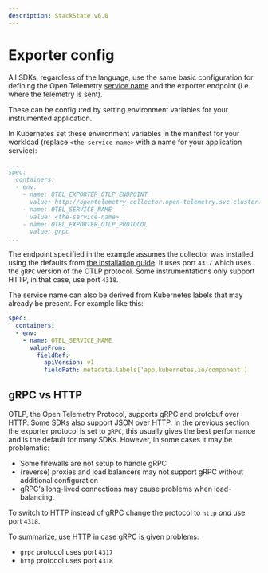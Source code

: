 ```yaml
---
description: StackState v6.0
---
```


# Exporter config

All SDKs, regardless of the language, use the same basic configuration for defining the Open Telemetry [service name](https://opentelemetry.io/docs/concepts/glossary/#service) and the exporter endpoint (i.e. where the telemetry is sent).

These can be configured by setting environment variables for your instrumented application. 

In Kubernetes set these environment variables in the manifest for your workload (replace `<the-service-name>` with a name for your application service):

```yaml
...
spec:
  containers:
  - env:
    - name: OTEL_EXPORTER_OTLP_ENDPOINT 
      value: http://opentelemetry-collector.open-telemetry.svc.cluster.local:4317
    - name: OTEL_SERVICE_NAME
      value: <the-service-name>
    - name: OTEL_EXPORTER_OTLP_PROTOCOL
      value: grpc
...
```

The endpoint specified in the example assumes the collector was installed using the defaults from [the installation guide](../collector.md). It uses port `4317` which uses the `gRPC` version of the OTLP protocol. Some instrumentations only support HTTP, in that case, use port `4318`.

The service name can also be derived from Kubernetes labels that may already be present. For example like this:
```yaml
spec:
  containers:
  - env:
    - name: OTEL_SERVICE_NAME
      valueFrom:
        fieldRef:
          apiVersion: v1
          fieldPath: metadata.labels['app.kubernetes.io/component']
```

## gRPC vs HTTP

OTLP, the Open Telemetry Protocol, supports gRPC and protobuf over HTTP. Some SDKs also support JSON over HTTP. In the previous section, the exporter protocol is set to `gRPC`, this usually gives the best performance and is the default for many SDKs. However, in some cases it may be problematic:

* Some firewalls are not setup to handle gRPC
* (reverse) proxies and load balancers may not support gRPC without additional configuration
* gRPC's long-lived connections may cause problems when load-balancing.

To switch to HTTP instead of gRPC change the protocol to `http` *and* use port `4318`. 

To summarize, use HTTP in case gRPC is given problems:

* `grpc` protocol uses port `4317`
* `http` protocol uses port `4318`
